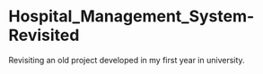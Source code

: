 # Hospital_Management_System-Revisited
Revisiting an old project developed in my first year in university.
